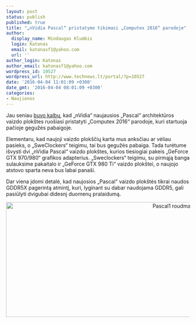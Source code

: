```yaml
---
layout: post
status: publish
published: true
title: "„nVidia Pascal“ pristatymo tikimasi „Computex 2016“ parodoje"
author:
  display_name: Mindaugas Klumbis
  login: Katonas
  email: katonasf1@yahoo.com
  url: ''
author_login: Katonas
author_email: katonasf1@yahoo.com
wordpress_id: 10527
wordpress_url: http://www.technews.lt/portal/?p=10527
date: '2016-04-04 11:01:09 +0300'
date_gmt: '2016-04-04 08:01:09 +0300'
categories:
- Naujienos
---
```

<p>Jau seniau <a href="http://www.technews.lt/portal/news/gandas_pascal_gali_debiutuoti_computex_2016_parodoje/" target="_blank">buvo kalbų</a>, kad „nVidia“ naujausios „Pascal“ architektūros vaizdo plokštes ruošiasi pristatyti „Computex 2016“ parodoje, kuri startuoja pačioje gegužės pabaigoje.</p>
<p>Elementaru, kad naujoji vaizdo plokščių karta mus anksčiau ar vėliau pasieks, o „SweClockers“ teigimu, tai bus gegužės pabaiga. Tada turėtume išvysti dvi „nVidia Pascal“ vaizdo plokštes, kurios tiesiogiai pakeis „GeForce GTX 970/980“ grafikos adapterius. „Sweclockers“ teigimu, su pirmąją banga sulauksime pakaitalo ir „GeForce GTX 980 Ti“ vaizdo plokštei, o naujojo atstovo sparta neva bus labai panaši.</p>
<p>Dar viena įdomi detalė, kad naujosios „Pascal“ vaizdo plokštės tikrai naudos GDDR5X pagerintą atmintį, kuri, lyginant su dabar naudojama GDDR5, gali pasiūlyti dvigubai didesnį duomenų pralaidumą.</p>
<p style="text-align: center;"><a href="http://www.technews.lt/portal/wp-content/uploads/2016/04/Pascal1-roudmap.png"><img class="alignnone wp-image-10528" src="http://www.technews.lt/portal/wp-content/uploads/2016/04/Pascal1-roudmap-500x174.png" alt="Pascal1 roudmap" width="900" height="314" /></a></p>
